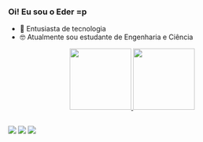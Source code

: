 ### Oi! Eu sou o Eder =p

- 🔭 Entusiasta de tecnologia
- 🤓 Atualmente sou estudante de Engenharia e Ciência
<div align="center">
  <a href="https://github.com/headyschwi">
  <img height="125em" src="https://github-readme-stats.vercel.app/api?username=headyschwi&show_icons=true&theme=dark&include_all_commits=true&count_private=true"/>
  <img height="125em" src="https://github-readme-stats.vercel.app/api/top-langs/?username=headyschwi&layout=compact&langs_count=7&theme=dark"/>
</div>
  
  ##
  
<div> 
  <a href="https://instagram.com/30.eder" target="_blank"><img src="https://img.shields.io/badge/-Instagram-%23E4405F?style=for-the-badge&logo=instagram&logoColor=white" target="_blank"></a>
  <a href = "mailto:headyschwi@gmail.com"><img src="https://img.shields.io/badge/-Gmail-%23333?style=for-the-badge&logo=gmail&logoColor=white" target="_blank"></a>
  <a href="https://www.linkedin.com/in/headyschwi" target="_blank"><img src="https://img.shields.io/badge/-LinkedIn-%230077B5?style=for-the-badge&logo=linkedin&logoColor=white" target="_blank"></a> 
</div>
